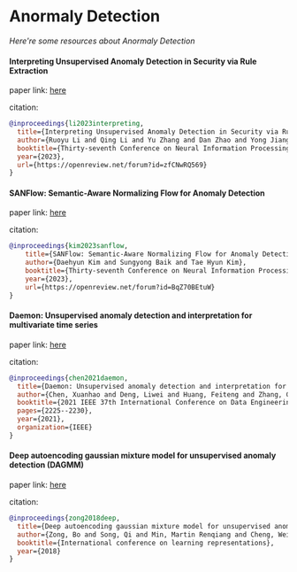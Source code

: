 # Anormaly Detection
*Here're some resources about Anormaly Detection*


#### Interpreting Unsupervised Anomaly Detection in Security via Rule Extraction

paper link: [here](https://openreview.net/pdf?id=zfCNwRQ569)

citation:
```bibtex
@inproceedings{li2023interpreting,
  title={Interpreting Unsupervised Anomaly Detection in Security via Rule Extraction},
  author={Ruoyu Li and Qing Li and Yu Zhang and Dan Zhao and Yong Jiang and Yong Yang},
  booktitle={Thirty-seventh Conference on Neural Information Processing Systems},
  year={2023},
  url={https://openreview.net/forum?id=zfCNwRQ569}
}
```



#### SANFlow: Semantic-Aware Normalizing Flow for Anomaly Detection

paper link: [here](https://openreview.net/pdf?id=BqZ70BEtuW)

citation:
```bibtex
@inproceedings{kim2023sanflow,
    title={SANFlow: Semantic-Aware Normalizing Flow for Anomaly Detection},
    author={Daehyun Kim and Sungyong Baik and Tae Hyun Kim},
    booktitle={Thirty-seventh Conference on Neural Information Processing Systems},
    year={2023},
    url={https://openreview.net/forum?id=BqZ70BEtuW}
}
```

#### Daemon: Unsupervised anomaly detection and interpretation for multivariate time series

paper link: [here](https://ieeexplore.ieee.org/document/9458835)

citation:
```bibtex
@inproceedings{chen2021daemon,
  title={Daemon: Unsupervised anomaly detection and interpretation for multivariate time series},
  author={Chen, Xuanhao and Deng, Liwei and Huang, Feiteng and Zhang, Chengwei and Zhang, Zongquan and Zhao, Yan and Zheng, Kai},
  booktitle={2021 IEEE 37th International Conference on Data Engineering (ICDE)},
  pages={2225--2230},
  year={2021},
  organization={IEEE}
}
```


#### Deep autoencoding gaussian mixture model for unsupervised anomaly detection (DAGMM)

paper link: [here](https://www.researchgate.net/profile/Song-Qi-6/publication/328437435_TGNet_Learning_to_Rank_Nodes_in_Temporal_Graphs/links/5bd608004585150b2b8c7d62/TGNet-Learning-to-Rank-Nodes-in-Temporal-Graphs.pdf)

citation: 
```bibtex
@inproceedings{zong2018deep,
  title={Deep autoencoding gaussian mixture model for unsupervised anomaly detection},
  author={Zong, Bo and Song, Qi and Min, Martin Renqiang and Cheng, Wei and Lumezanu, Cristian and Cho, Daeki and Chen, Haifeng},
  booktitle={International conference on learning representations},
  year={2018}
}
```
    